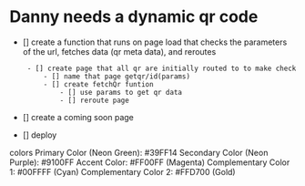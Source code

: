 # Danny needs a dynamic qr code

 - [] create a function that runs on page load that 
    checks the parameters of the url, fetches data (qr meta data), and reroutes
 
        - [] create page that all qr are initially routed to to make check 
            - [] name that page getqr/id(params) 
            - [] create fetchQr funtion 
                - [] use params to get qr data 
                - [] reroute page 

 - [] create a coming soon page 
 - [] deploy 


 colors 
Primary Color (Neon Green): #39FF14
Secondary Color (Neon Purple): #9100FF
Accent Color: #FF00FF (Magenta)
Complementary Color 1: #00FFFF (Cyan)
Complementary Color 2: #FFD700 (Gold)